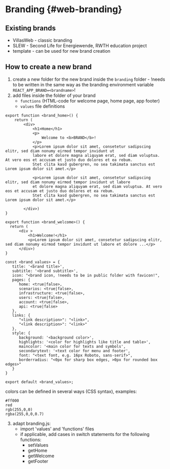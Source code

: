 # Branding {#web-branding}
## Existing brands
* VillasWeb - classic branding
* SLEW - Second Life for Energiewende, RWTH education project
* template - can be used for new brand creation

## How to create a new brand
1. create a new folder for the new brand inside the `branding` folder - !needs to be written in the same way as the branding environment variable `REACT_APP_BRAND=<brandname>`!
2. add files inside the folder of your brand 
    - `functions` (HTML-code for welcome page, home page, app footer)
    - `values` file definitions
```
export function <brand_home>() {
    return (
        <div>
            <h1>Home</h1>
            <p>
                Welcome to <b>BRAND</b>!
            </p>
            <p>Lorem ipsum dolor sit amet, consetetur sadipscing elitr, sed diam nonumy eirmod tempor invidunt ut 
            labore et dolore magna aliquyam erat, sed diam voluptua. At vero eos et accusam et justo duo dolores et ea rebum. 
            Stet clita kasd gubergren, no sea takimata sanctus est Lorem ipsum dolor sit amet.</p>
            
            <p>Lorem ipsum dolor sit amet, consetetur sadipscing elitr, sed diam nonumy eirmod tempor invidunt ut labore 
            et dolore magna aliquyam erat, sed diam voluptua. At vero eos et accusam et justo duo dolores et ea rebum. 
            Stet clita kasd gubergren, no sea takimata sanctus est Lorem ipsum dolor sit amet.</p>

        </div>)
}

export function <brand_welcome>() {
  return (
      <div >
          <h1>Welcome!</h1>
          <p>Lorem ipsum dolor sit amet, consetetur sadipscing elitr, sed diam nonumy eirmod tempor invidunt ut labore et dolore ...</p>
      </div>)
}
```
    
```
const <brand_values> = {
   title: '<brand title>',
   subtitle: '<brand subtitle>',
   icon: "<brand icon, !needs to be in public folder with favicon!",
   pages: {
      home: <true|false>,
      scenarios: <true|false>,
      infrastructure: <true|false>,
      users: <true|false>,
      account: <true|false>,
      api: <true|false>
   },
   links: {
      "<link description>": "<link>",
      "<link description>": "<link>"
   },
   style: {
      background: '<background color>',
      highlights: '<color for highlights like title and table>',
      maincolor: '<main color for texts and symbols',
      secondarytext: '<text color for menu and footer',
      font: "<text font, e.g. 16px Roboto, sans-serif>",
      borderradius: "<0px for sharp box edges, >0px for rounded box edges>"
   }
}

export default <brand_values>;
```

colors can be defined in several ways (CSS syntax), examples:
```
#ff000
red
rgb(255,0,0)
rgba(255,0,0,0.7)
```

3. adapt branding.js:
    - import 'values' and 'functions' files
    - if applicable, add cases in switch statements for the following functions:
        - setValues
        - getHome
        - getWelcome
        - getFooter
